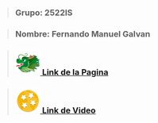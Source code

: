 > ### **Grupo:** 2522IS

> ### **Nombre:** Fernando Manuel Galvan

> ### <a href="https://pelicula-02.herokuapp.com/" target="_blank"> <img src="https://github.com/FeR707/FeR707/blob/main/asset/dragon.svg" width="50" height="50"/>  Link de la Pagina</a> 


> ### <a href="https://www.youtube.com/watch?v=YnbWZ5Tt4Fw" target="_blank"> <img src="https://github.com/FeR707/FeR707/blob/main/asset/esfera-4.svg" width="50" height="50"/>  Link de Video</a> 
